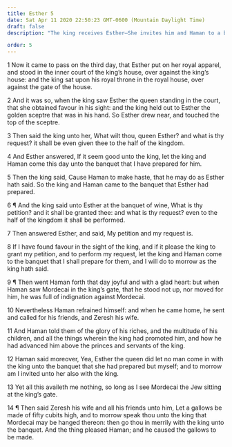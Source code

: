 ```yaml
---
title: Esther 5
date: Sat Apr 11 2020 22:50:23 GMT-0600 (Mountain Daylight Time)
draft: false
description: "The king receives Esther—She invites him and Haman to a banquet—Haman plans to have Mordecai hanged."

order: 5
---
```

    
1 Now it came to pass on the third day, that Esther put on her royal apparel, and stood in the inner court of the king’s house, over against the king’s house: and the king sat upon his royal throne in the royal house, over against the gate of the house.

2 And it was so, when the king saw Esther the queen standing in the court, that she obtained favour in his sight: and the king held out to Esther the golden sceptre that was in his hand. So Esther drew near, and touched the top of the sceptre.

3 Then said the king unto her, What wilt thou, queen Esther? and what is thy request? it shall be even given thee to the half of the kingdom.

4 And Esther answered, If it seem good unto the king, let the king and Haman come this day unto the banquet that I have prepared for him.

5 Then the king said, Cause Haman to make haste, that he may do as Esther hath said. So the king and Haman came to the banquet that Esther had prepared.

6 ¶ And the king said unto Esther at the banquet of wine, What is thy petition? and it shall be granted thee: and what is thy request? even to the half of the kingdom it shall be performed.

7 Then answered Esther, and said, My petition and my request is.

8 If I have found favour in the sight of the king, and if it please the king to grant my petition, and to perform my request, let the king and Haman come to the banquet that I shall prepare for them, and I will do to morrow as the king hath said.

9 ¶ Then went Haman forth that day joyful and with a glad heart: but when Haman saw Mordecai in the king’s gate, that he stood not up, nor moved for him, he was full of indignation against Mordecai.

10 Nevertheless Haman refrained himself: and when he came home, he sent and called for his friends, and Zeresh his wife.

11 And Haman told them of the glory of his riches, and the multitude of his children, and all the things wherein the king had promoted him, and how he had advanced him above the princes and servants of the king.

12 Haman said moreover, Yea, Esther the queen did let no man come in with the king unto the banquet that she had prepared but myself; and to morrow am I invited unto her also with the king.

13 Yet all this availeth me nothing, so long as I see Mordecai the Jew sitting at the king’s gate.

14 ¶ Then said Zeresh his wife and all his friends unto him, Let a gallows be made of fifty cubits high, and to morrow speak thou unto the king that Mordecai may be hanged thereon: then go thou in merrily with the king unto the banquet. And the thing pleased Haman; and he caused the gallows to be made.
